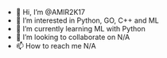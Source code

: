 - 👋 Hi, I’m @AMIR2K17
- 👀 I’m interested in Python, GO, C++ and ML
- 🌱 I’m currently learning ML with Python
- 💞️ I’m looking to collaborate on N/A
- 📫 How to reach me N/A
